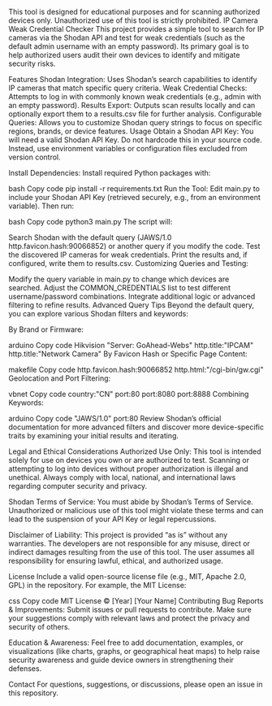 This tool is designed for educational purposes and for scanning authorized devices only. Unauthorized use of this tool is strictly prohibited.
IP Camera Weak Credential Checker
This project provides a simple tool to search for IP cameras via the Shodan API and test for weak credentials (such as the default admin username with an empty password). Its primary goal is to help authorized users audit their own devices to identify and mitigate security risks.

Features
Shodan Integration: Uses Shodan’s search capabilities to identify IP cameras that match specific query criteria.
Weak Credential Checks: Attempts to log in with commonly known weak credentials (e.g., admin with an empty password).
Results Export: Outputs scan results locally and can optionally export them to a results.csv file for further analysis.
Configurable Queries: Allows you to customize Shodan query strings to focus on specific regions, brands, or device features.
Usage
Obtain a Shodan API Key:
You will need a valid Shodan API Key. Do not hardcode this in your source code. Instead, use environment variables or configuration files excluded from version control.

Install Dependencies:
Install required Python packages with:

bash
Copy code
pip install -r requirements.txt
Run the Tool:
Edit main.py to include your Shodan API Key (retrieved securely, e.g., from an environment variable). Then run:

bash
Copy code
python3 main.py
The script will:

Search Shodan with the default query (JAWS/1.0 http.favicon.hash:90066852) or another query if you modify the code.
Test the discovered IP cameras for weak credentials.
Print the results and, if configured, write them to results.csv.
Customizing Queries and Testing:

Modify the query variable in main.py to change which devices are searched.
Adjust the COMMON_CREDENTIALS list to test different username/password combinations.
Integrate additional logic or advanced filtering to refine results.
Advanced Query Tips
Beyond the default query, you can explore various Shodan filters and keywords:

By Brand or Firmware:

arduino
Copy code
Hikvision
"Server: GoAhead-Webs"
http.title:"IPCAM"
http.title:"Network Camera"
By Favicon Hash or Specific Page Content:

makefile
Copy code
http.favicon.hash:90066852
http.html:"/cgi-bin/gw.cgi"
Geolocation and Port Filtering:

vbnet
Copy code
country:"CN"
port:80
port:8080
port:8888
Combining Keywords:

arduino
Copy code
"JAWS/1.0" port:80
Review Shodan’s official documentation for more advanced filters and discover more device-specific traits by examining your initial results and iterating.

Legal and Ethical Considerations
Authorized Use Only:
This tool is intended solely for use on devices you own or are authorized to test. Scanning or attempting to log into devices without proper authorization is illegal and unethical. Always comply with local, national, and international laws regarding computer security and privacy.

Shodan Terms of Service:
You must abide by Shodan’s Terms of Service. Unauthorized or malicious use of this tool might violate these terms and can lead to the suspension of your API Key or legal repercussions.

Disclaimer of Liability:
This project is provided “as is” without any warranties. The developers are not responsible for any misuse, direct or indirect damages resulting from the use of this tool. The user assumes all responsibility for ensuring lawful, ethical, and authorized usage.

License
Include a valid open-source license file (e.g., MIT, Apache 2.0, GPL) in the repository. For example, the MIT License:

css
Copy code
MIT License © [Year] [Your Name]
Contributing
Bug Reports & Improvements:
Submit issues or pull requests to contribute. Make sure your suggestions comply with relevant laws and protect the privacy and security of others.

Education & Awareness:
Feel free to add documentation, examples, or visualizations (like charts, graphs, or geographical heat maps) to help raise security awareness and guide device owners in strengthening their defenses.

Contact
For questions, suggestions, or discussions, please open an issue in this repository.
